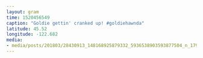 ```yaml
---
layout: gram
time: 1520456549
caption: "Goldie gettin' cranked up! #goldiehawnda"
latitude: 45.52
longitude: -122.682
media:
- media/posts/201803/28430913_148168925879332_5936538903593877504_n_17930214385058437.jpg
---
```

